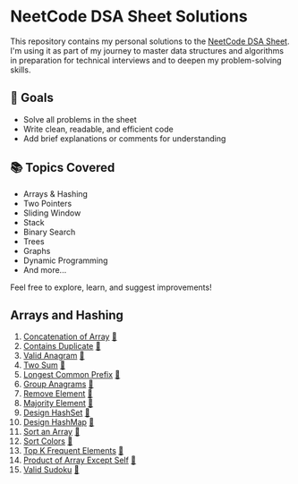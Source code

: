 # NeetCode DSA Sheet Solutions

This repository contains my personal solutions to the [NeetCode DSA Sheet](https://neetcode.io/). I'm using it as part of my journey to master data structures and algorithms in preparation for technical interviews and to deepen my problem-solving skills.

## 🚀 Goals
- Solve all problems in the sheet
- Write clean, readable, and efficient code
- Add brief explanations or comments for understanding

## 📚 Topics Covered
- Arrays & Hashing
- Two Pointers
- Sliding Window
- Stack
- Binary Search
- Trees
- Graphs
- Dynamic Programming
- And more...

Feel free to explore, learn, and suggest improvements!


## Arrays and Hashing
1. [Concatenation of Array](https://leetcode.com/problems/concatenation-of-array/description/)  [📄](/Arrays%20and%20Hashing/ConcatenationOfArray.java)
2. [Contains Duplicate](https://leetcode.com/problems/contains-duplicate/description/)  [📄](/Arrays%20and%20Hashing/ContainsDuplicate.java)
3. [Valid Anagram](https://leetcode.com/problems/valid-anagram/description/)  [📄](/Arrays%20and%20Hashing/ValidAnagram.java)
4. [Two Sum](https://leetcode.com/problems/two-sum/description/)  [📄](/Arrays%20and%20Hashing/TwoSum.java)
5. [Longest Common Prefix](https://leetcode.com/problems/longest-common-prefix/description/)  [📄](/Arrays%20and%20Hashing/LongestCommonPrefix.java)
6. [Group Anagrams](https://leetcode.com/problems/group-anagrams/description/)  [📄](/Arrays%20and%20Hashing/GroupAnagrams.java)
7. [Remove Element](https://leetcode.com/problems/remove-element/description/)  [📄](/Arrays%20and%20Hashing/RemoveElement.java)
8. [Majority Element](https://leetcode.com/problems/majority-element/description/)  [📄](/Arrays%20and%20Hashing/MajorityElement.java)
9. [Design HashSet](https://leetcode.com/problems/design-hashset/description/)  [📄](/Arrays%20and%20Hashing/DesignHashSet.java)
10. [Design HashMap](https://leetcode.com/problems/design-hashmap/description/)  [📄](/Arrays%20and%20Hashing/DesignHashMap.java)
11. [Sort an Array](https://leetcode.com/problems/sort-an-array/description/)  [📄](/Arrays%20and%20Hashing/SortAnArray.java)
12. [Sort Colors](https://leetcode.com/problems/sort-colors/description/)  [📄](/Arrays%20and%20Hashing/SortColors.java)
13. [Top K Frequent Elements](https://leetcode.com/problems/top-k-frequent-elements/description/) [📄](/Arrays%20and%20Hashing/TopKFrequentElements.java) 
14. [Product of Array Except Self](https://leetcode.com/problems/product-of-array-except-self/description/) [📄](/Arrays%20and%20Hashing/ProductOfArrayExceptSelf.java)
15. [Valid Sudoku](https://leetcode.com/problems/valid-sudoku/description/) [📄](/Arrays%20and%20Hashing/ValidSudoku.java)
